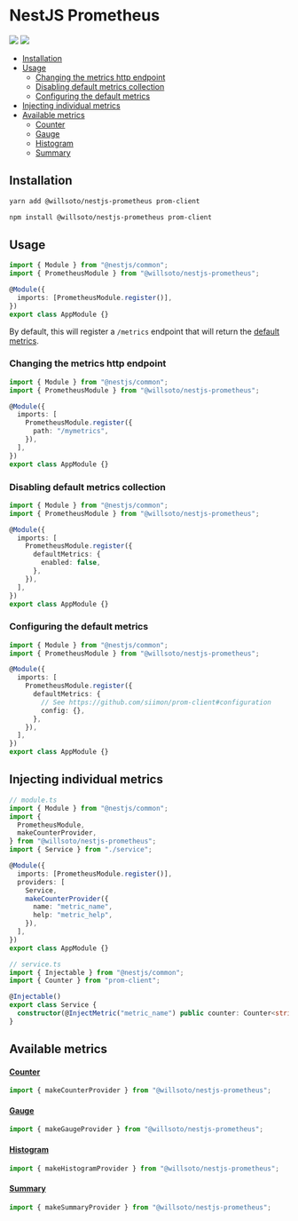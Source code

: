 # NestJS Prometheus

![](https://github.com/willsoto/nestjs-prometheus/workflows/tests/badge.svg)
![](https://github.com/willsoto/nestjs-prometheus/workflows/docs/badge.svg)

<!-- toc -->

- [Installation](#installation)
- [Usage](#usage)
  - [Changing the metrics http endpoint](#changing-the-metrics-http-endpoint)
  - [Disabling default metrics collection](#disabling-default-metrics-collection)
  - [Configuring the default metrics](#configuring-the-default-metrics)
- [Injecting individual metrics](#injecting-individual-metrics)
- [Available metrics](#available-metrics)
  - [Counter](#counter)
  - [Gauge](#gauge)
  - [Histogram](#histogram)
  - [Summary](#summary)

<!-- tocstop -->

## Installation

```bash
yarn add @willsoto/nestjs-prometheus prom-client
```

```bash
npm install @willsoto/nestjs-prometheus prom-client
```

## Usage

```typescript
import { Module } from "@nestjs/common";
import { PrometheusModule } from "@willsoto/nestjs-prometheus";

@Module({
  imports: [PrometheusModule.register()],
})
export class AppModule {}
```

By default, this will register a `/metrics` endpoint that will return the [default metrics](https://github.com/siimon/prom-client#default-metrics).

### Changing the metrics http endpoint

```typescript
import { Module } from "@nestjs/common";
import { PrometheusModule } from "@willsoto/nestjs-prometheus";

@Module({
  imports: [
    PrometheusModule.register({
      path: "/mymetrics",
    }),
  ],
})
export class AppModule {}
```

### Disabling default metrics collection

```typescript
import { Module } from "@nestjs/common";
import { PrometheusModule } from "@willsoto/nestjs-prometheus";

@Module({
  imports: [
    PrometheusModule.register({
      defaultMetrics: {
        enabled: false,
      },
    }),
  ],
})
export class AppModule {}
```

### Configuring the default metrics

```typescript
import { Module } from "@nestjs/common";
import { PrometheusModule } from "@willsoto/nestjs-prometheus";

@Module({
  imports: [
    PrometheusModule.register({
      defaultMetrics: {
        // See https://github.com/siimon/prom-client#configuration
        config: {},
      },
    }),
  ],
})
export class AppModule {}
```

## Injecting individual metrics

```typescript
// module.ts
import { Module } from "@nestjs/common";
import {
  PrometheusModule,
  makeCounterProvider,
} from "@willsoto/nestjs-prometheus";
import { Service } from "./service";

@Module({
  imports: [PrometheusModule.register()],
  providers: [
    Service,
    makeCounterProvider({
      name: "metric_name",
      help: "metric_help",
    }),
  ],
})
export class AppModule {}
```

```typescript
// service.ts
import { Injectable } from "@nestjs/common";
import { Counter } from "prom-client";

@Injectable()
export class Service {
  constructor(@InjectMetric("metric_name") public counter: Counter<string>) {}
}
```

## Available metrics

#### [Counter](https://github.com/siimon/prom-client#counter)

```typescript
import { makeCounterProvider } from "@willsoto/nestjs-prometheus";
```

#### [Gauge](https://github.com/siimon/prom-client#gauge)

```typescript
import { makeGaugeProvider } from "@willsoto/nestjs-prometheus";
```

#### [Histogram](https://github.com/siimon/prom-client#histogram)

```typescript
import { makeHistogramProvider } from "@willsoto/nestjs-prometheus";
```

#### [Summary](https://github.com/siimon/prom-client#summary)

```typescript
import { makeSummaryProvider } from "@willsoto/nestjs-prometheus";
```

